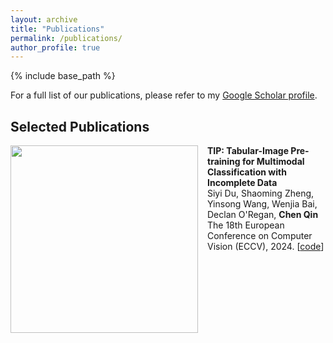 ```yaml
---
layout: archive
title: "Publications"
permalink: /publications/
author_profile: true
---
```


{% include base_path %}

For a full list of our publications, please refer to my [Google Scholar profile](https://scholar.google.com/citations?user=HtSjVDUAAAAJ&hl).

Selected Publications
------
<img align="left" width="300" src="/images/TIP.png" style="margin-right: 15px" /> 

**TIP: Tabular-Image Pre-training for Multimodal Classification with Incomplete Data**\
Siyi Du, Shaoming Zheng, Yinsong Wang, Wenjia Bai, Declan O'Regan, **Chen Qin**\
The 18th European Conference on Computer Vision (ECCV), 2024. \[[code](https://github.com/siyi-wind/TIP)\]<br />
<br />



